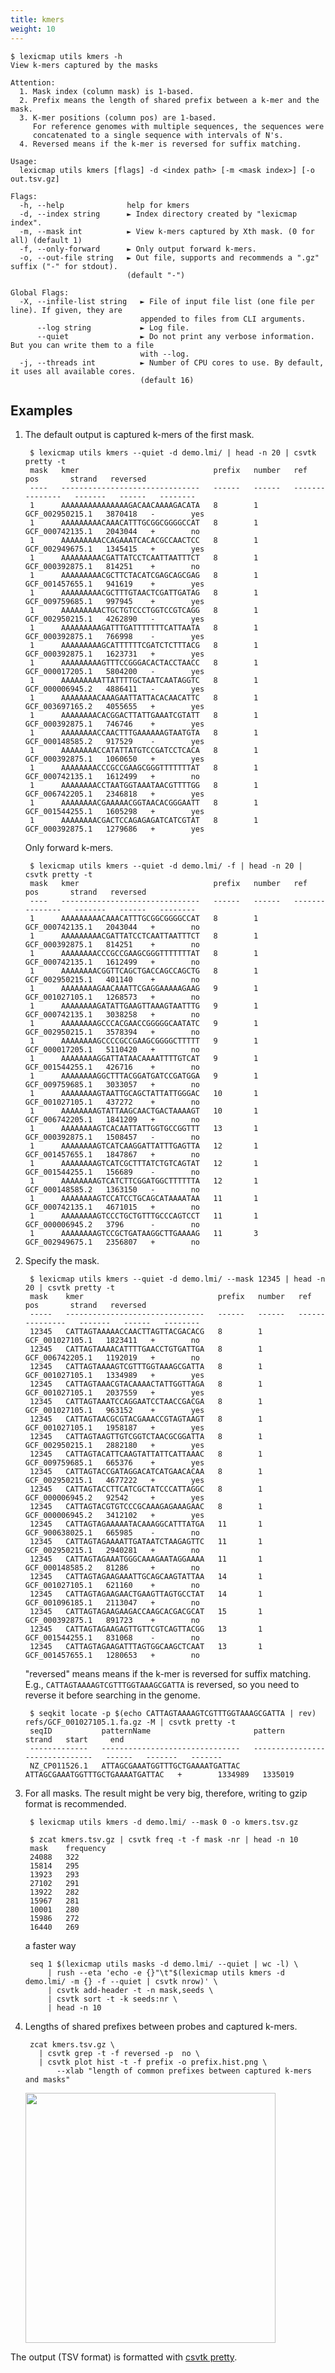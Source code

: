 ```yaml
---
title: kmers
weight: 10
---
```


```plain
$ lexicmap utils kmers -h
View k-mers captured by the masks

Attention:
  1. Mask index (column mask) is 1-based.
  2. Prefix means the length of shared prefix between a k-mer and the mask.
  3. K-mer positions (column pos) are 1-based.
     For reference genomes with multiple sequences, the sequences were
     concatenated to a single sequence with intervals of N's.
  4. Reversed means if the k-mer is reversed for suffix matching.

Usage:
  lexicmap utils kmers [flags] -d <index path> [-m <mask index>] [-o out.tsv.gz]

Flags:
  -h, --help              help for kmers
  -d, --index string      ► Index directory created by "lexicmap index".
  -m, --mask int          ► View k-mers captured by Xth mask. (0 for all) (default 1)
  -f, --only-forward      ► Only output forward k-mers.
  -o, --out-file string   ► Out file, supports and recommends a ".gz" suffix ("-" for stdout).
                          (default "-")

Global Flags:
  -X, --infile-list string   ► File of input file list (one file per line). If given, they are
                             appended to files from CLI arguments.
      --log string           ► Log file.
      --quiet                ► Do not print any verbose information. But you can write them to a file
                             with --log.
  -j, --threads int          ► Number of CPU cores to use. By default, it uses all available cores.
                             (default 16)
```

## Examples

1. The default output is captured k-mers of the first mask.

        $ lexicmap utils kmers --quiet -d demo.lmi/ | head -n 20 | csvtk pretty -t
        mask   kmer                              prefix   number   ref               pos       strand   reversed
        ----   -------------------------------   ------   ------   ---------------   -------   ------   --------
        1      AAAAAAAAAAAAAAAGACAACAAAAGACATA   8        1        GCF_002950215.1   3870418   -        yes
        1      AAAAAAAAACAAACATTTGCGGCGGGGCCAT   8        1        GCF_000742135.1   2043044   +        no
        1      AAAAAAAAACCAGAAATCACACGCCAACTCC   8        1        GCF_002949675.1   1345415   +        yes
        1      AAAAAAAAACGATTATCCTCAATTAATTTCT   8        1        GCF_000392875.1   814251    +        no
        1      AAAAAAAAACGCTTCTACATCGAGCAGCGAG   8        1        GCF_001457655.1   941619    +        yes
        1      AAAAAAAAACGCTTTGTAACTCGATTGATAG   8        1        GCF_009759685.1   997945    +        yes
        1      AAAAAAAAACTGCTGTCCCTGGTCCGTCAGG   8        1        GCF_002950215.1   4262890   -        yes
        1      AAAAAAAAAGATTTGATTTTTTTCATTAATA   8        1        GCF_000392875.1   766998    -        yes
        1      AAAAAAAAAGCATTTTTTCGATCTCTTTACG   8        1        GCF_000392875.1   1623731   +        yes
        1      AAAAAAAAAGTTTCCGGGACACTACCTAACC   8        1        GCF_000017205.1   5804200   -        yes
        1      AAAAAAAAATTATTTTGCTAATCAATAGGTC   8        1        GCF_000006945.2   4886411   -        yes
        1      AAAAAAAACAAAGAATTATTACACAACATTC   8        1        GCF_003697165.2   4055655   +        yes
        1      AAAAAAAACACGGACTTATTGAAATCGTATT   8        1        GCF_000392875.1   746746    +        yes
        1      AAAAAAAACCAACTTTGAAAAAAGTAATGTA   8        1        GCF_000148585.2   917529    -        yes
        1      AAAAAAAACCATATTATGTCCGATCCTCACA   8        1        GCF_000392875.1   1060650   +        yes
        1      AAAAAAAACCCGCCGAAGCGGGTTTTTTTAT   8        1        GCF_000742135.1   1612499   +        no
        1      AAAAAAAACCTAATGGTAAATAACGTTTTGG   8        1        GCF_006742205.1   2346818   +        yes
        1      AAAAAAAACGAAAAACGGTAACACGGGAATT   8        1        GCF_001544255.1   1605298   +        yes
        1      AAAAAAAACGACTCCAGAGAGATCATCGTAT   8        1        GCF_000392875.1   1279686   +        yes

    Only forward k-mers.

        $ lexicmap utils kmers --quiet -d demo.lmi/ -f | head -n 20 | csvtk pretty -t
        mask   kmer                              prefix   number   ref               pos       strand   reversed
        ----   -------------------------------   ------   ------   ---------------   -------   ------   --------
        1      AAAAAAAAACAAACATTTGCGGCGGGGCCAT   8        1        GCF_000742135.1   2043044   +        no
        1      AAAAAAAAACGATTATCCTCAATTAATTTCT   8        1        GCF_000392875.1   814251    +        no
        1      AAAAAAAACCCGCCGAAGCGGGTTTTTTTAT   8        1        GCF_000742135.1   1612499   +        no
        1      AAAAAAAACGGTTCAGCTGACCAGCCAGCTG   8        1        GCF_002950215.1   401140    +        no
        1      AAAAAAAAGAACAAATTCGAGGAAAAAGAAG   9        1        GCF_001027105.1   1268573   +        no
        1      AAAAAAAAGATATTGAAGTTAAAGTAATTTG   9        1        GCF_000742135.1   3038258   +        no
        1      AAAAAAAAGCCCACGAACCGGGGGCAATATC   9        1        GCF_002950215.1   3578394   +        no
        1      AAAAAAAAGCCCCGCCGAAGCGGGGCTTTTT   9        1        GCF_000017205.1   5110420   +        no
        1      AAAAAAAAGGATTATAACAAAATTTTGTCAT   9        1        GCF_001544255.1   426716    +        no
        1      AAAAAAAAGGCTTTACGGATGATCCGATGGA   9        1        GCF_009759685.1   3033057   +        no
        1      AAAAAAAAGTAATTGCAGCTATTATTGGGAC   10       1        GCF_001027105.1   437272    +        no
        1      AAAAAAAAGTATTAAGCAACTGACTAAAAGT   10       1        GCF_006742205.1   1841209   +        no
        1      AAAAAAAAGTCACAATTATTGGTGCCGGTTT   13       1        GCF_000392875.1   1508457   -        no
        1      AAAAAAAAGTCATCAAGGATTATTTGAGTTA   12       1        GCF_001457655.1   1847867   +        no
        1      AAAAAAAAGTCATCGCTTTATCTGTCAGTAT   12       1        GCF_001544255.1   156689    -        no
        1      AAAAAAAAGTCATCTTCGGATGGCTTTTTTA   12       1        GCF_000148585.2   1363150   -        no
        1      AAAAAAAAGTCCATCCTGCAGCATAAAATAA   11       1        GCF_000742135.1   4671015   +        no
        1      AAAAAAAAGTCCCTGCTGTTTGCCCAGTCCT   11       1        GCF_000006945.2   3796      -        no
        1      AAAAAAAAGTCCGCTGATAAGGCTTGAAAAG   11       3        GCF_002949675.1   2356807   +        no


1. Specify the mask.

        $ lexicmap utils kmers --quiet -d demo.lmi/ --mask 12345 | head -n 20 | csvtk pretty -t
        mask    kmer                              prefix   number   ref               pos       strand   reversed
        -----   -------------------------------   ------   ------   ---------------   -------   ------   --------
        12345   CATTAGTAAAAACCAACTTAGTTACGACACG   8        1        GCF_001027105.1   1823411   +        no
        12345   CATTAGTAAAACATTTTGAACCTGTGATTGA   8        1        GCF_006742205.1   1192019   +        no
        12345   CATTAGTAAAAGTCGTTTGGTAAAGCGATTA   8        1        GCF_001027105.1   1334989   +        yes
        12345   CATTAGTAAACGTACAAAACTATTGGTTAGA   8        1        GCF_001027105.1   2037559   +        yes
        12345   CATTAGTAAATCCAGGAATCCTAACCGACGA   8        1        GCF_001027105.1   963152    +        yes
        12345   CATTAGTAACGCGTACGAAACCGTAGTAAGT   8        1        GCF_001027105.1   1958187   +        yes
        12345   CATTAGTAAGTTGTCGGTCTAACGCGGATTA   8        1        GCF_002950215.1   2882180   +        yes
        12345   CATTAGTACATTCAAGTATTATTCATTAAAC   8        1        GCF_009759685.1   665376    +        yes
        12345   CATTAGTACCGATAGGACATCATGAACACAA   8        1        GCF_002950215.1   4677222   +        yes
        12345   CATTAGTACCTTCATCGCTATCCCATTAGGC   8        1        GCF_000006945.2   92542     +        yes
        12345   CATTAGTACGTGTCCCGCAAAGAGAAAGAAC   8        1        GCF_000006945.2   3412102   +        yes
        12345   CATTAGTAGAAAAATACAAAGGCATTTATGA   11       1        GCF_900638025.1   665985    -        no
        12345   CATTAGTAGAAAATTGATAATCTAAGAGTTC   11       1        GCF_002950215.1   2940281   +        no
        12345   CATTAGTAGAAATGGGCAAAGAATAGGAAAA   11       1        GCF_000148585.2   81286     +        no
        12345   CATTAGTAGAAGAAATTGCAGCAAGTATTAA   14       1        GCF_001027105.1   621160    +        no
        12345   CATTAGTAGAAGAACTGAAGTTAGTGCCTAT   14       1        GCF_001096185.1   2113047   +        no
        12345   CATTAGTAGAAGAAGACCAAGCACGACGCAT   15       1        GCF_000392875.1   891723    +        no
        12345   CATTAGTAGAAGAGTTGTTCGTCAGTTACGG   13       1        GCF_001544255.1   831068    -        no
        12345   CATTAGTAGAAGATTTAGTGGCAAGCTCAAT   13       1        GCF_001457655.1   1280653   +        no

    "reversed" means means if the k-mer is reversed for suffix matching.
    E.g., `CATTAGTAAAAGTCGTTTGGTAAAGCGATTA` is reversed, so you need to reverse it before searching in the genome.


        $ seqkit locate -p $(echo CATTAGTAAAAGTCGTTTGGTAAAGCGATTA | rev) refs/GCF_001027105.1.fa.gz -M | csvtk pretty -t
        seqID           patternName                       pattern                           strand   start     end
        -------------   -------------------------------   -------------------------------   ------   -------   -------
        NZ_CP011526.1   ATTAGCGAAATGGTTTGCTGAAAATGATTAC   ATTAGCGAAATGGTTTGCTGAAAATGATTAC   +        1334989   1335019


1. For all masks. The result might be very big, therefore, writing to gzip format is recommended.


        $ lexicmap utils kmers -d demo.lmi/ --mask 0 -o kmers.tsv.gz

        $ zcat kmers.tsv.gz | csvtk freq -t -f mask -nr | head -n 10
        mask    frequency
        24088   322
        15814   295
        13923   293
        27102   291
        13922   282
        15967   281
        10001   280
        15986   272
        16440   269

    a faster way

        seq 1 $(lexicmap utils masks -d demo.lmi/ --quiet | wc -l) \
            | rush --eta 'echo -e {}"\t"$(lexicmap utils kmers -d demo.lmi/ -m {} -f --quiet | csvtk nrow)' \
            | csvtk add-header -t -n mask,seeds \
            | csvtk sort -t -k seeds:nr \
            | head -n 10


1. Lengths of shared prefixes between probes and captured k-mers.

        zcat kmers.tsv.gz \
          | csvtk grep -t -f reversed -p  no \
          | csvtk plot hist -t -f prefix -o prefix.hist.png \
              --xlab "length of common prefixes between captured k-mers and masks"


    <img src="/LexicMap/prefix.hist.png" alt="" width="400"/>

The output (TSV format) is formatted with [csvtk pretty](https://github.com/shenwei356/csvtk).
